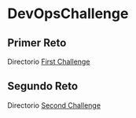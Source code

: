 # DevOpsChallenge

## Primer Reto

  Directorio [First Challenge](https://github.com/MiguelJVRD/DevOpsChallenge/First_Challenge/)
  
  
## Segundo Reto

  Directorio [Second Challenge](https://github.com/MiguelJVRD/DevOpsChallenge/Second_Challenge/)
